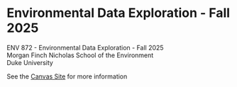 # Environmental Data Exploration - Fall 2025
ENV 872 - Environmental Data Exploration - Fall 2025  
Morgan Finch
Nicholas School of the Environment  
Duke University  

See the [Canvas Site](https://canvas.duke.edu/courses/62351) for more information
